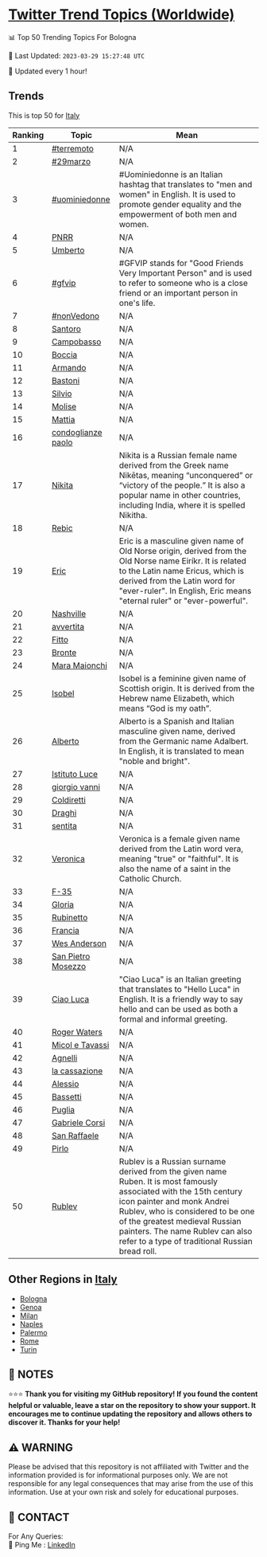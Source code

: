 [Twitter Trend Topics (Worldwide)](https://github.com/ErcinDedeoglu/Twitter-Trend-Topics)
==========


📊 Top 50 Trending Topics For Bologna

📆 Last Updated: `2023-03-29 15:27:48 UTC`

🔧 Updated every 1 hour!


## Trends

This is top 50 for [Italy](</Italy>)

| Ranking | Topic | Mean |
| ------- | ------------ | ------------ |
| 1 | [#terremoto](http://twitter.com/search?q=%23terremoto) | N/A |
| 2 | [#29marzo](http://twitter.com/search?q=%2329marzo) | N/A |
| 3 | [#uominiedonne](http://twitter.com/search?q=%23uominiedonne) | #Uominiedonne is an Italian hashtag that translates to "men and women" in English. It is used to promote gender equality and the empowerment of both men and women. |
| 4 | [PNRR](http://twitter.com/search?q=PNRR) | N/A |
| 5 | [Umberto](http://twitter.com/search?q=Umberto) | N/A |
| 6 | [#gfvip](http://twitter.com/search?q=%23gfvip) | #GFVIP stands for "Good Friends Very Important Person" and is used to refer to someone who is a close friend or an important person in one's life. |
| 7 | [#nonVedono](http://twitter.com/search?q=%23nonVedono) | N/A |
| 8 | [Santoro](http://twitter.com/search?q=Santoro) | N/A |
| 9 | [Campobasso](http://twitter.com/search?q=Campobasso) | N/A |
| 10 | [Boccia](http://twitter.com/search?q=Boccia) | N/A |
| 11 | [Armando](http://twitter.com/search?q=Armando) | N/A |
| 12 | [Bastoni](http://twitter.com/search?q=Bastoni) | N/A |
| 13 | [Silvio](http://twitter.com/search?q=Silvio) | N/A |
| 14 | [Molise](http://twitter.com/search?q=Molise) | N/A |
| 15 | [Mattia](http://twitter.com/search?q=Mattia) | N/A |
| 16 | [condoglianze paolo](http://twitter.com/search?q=condoglianze+paolo) | N/A |
| 17 | [Nikita](http://twitter.com/search?q=Nikita) | Nikita is a Russian female name derived from the Greek name Nikētas, meaning “unconquered” or “victory of the people.” It is also a popular name in other countries, including India, where it is spelled Nikitha. |
| 18 | [Rebic](http://twitter.com/search?q=Rebic) | N/A |
| 19 | [Eric](http://twitter.com/search?q=Eric) | Eric is a masculine given name of Old Norse origin, derived from the Old Norse name Eiríkr. It is related to the Latin name Ericus, which is derived from the Latin word for "ever-ruler". In English, Eric means "eternal ruler" or "ever-powerful". |
| 20 | [Nashville](http://twitter.com/search?q=Nashville) | N/A |
| 21 | [avvertita](http://twitter.com/search?q=avvertita) | N/A |
| 22 | [Fitto](http://twitter.com/search?q=Fitto) | N/A |
| 23 | [Bronte](http://twitter.com/search?q=Bronte) | N/A |
| 24 | [Mara Maionchi](http://twitter.com/search?q=Mara+Maionchi) | N/A |
| 25 | [Isobel](http://twitter.com/search?q=Isobel) | Isobel is a feminine given name of Scottish origin. It is derived from the Hebrew name Elizabeth, which means “God is my oath”. |
| 26 | [Alberto](http://twitter.com/search?q=Alberto) | Alberto is a Spanish and Italian masculine given name, derived from the Germanic name Adalbert. In English, it is translated to mean "noble and bright". |
| 27 | [Istituto Luce](http://twitter.com/search?q=Istituto+Luce) | N/A |
| 28 | [giorgio vanni](http://twitter.com/search?q=giorgio+vanni) | N/A |
| 29 | [Coldiretti](http://twitter.com/search?q=Coldiretti) | N/A |
| 30 | [Draghi](http://twitter.com/search?q=Draghi) | N/A |
| 31 | [sentita](http://twitter.com/search?q=sentita) | N/A |
| 32 | [Veronica](http://twitter.com/search?q=Veronica) | Veronica is a female given name derived from the Latin word vera, meaning "true" or "faithful". It is also the name of a saint in the Catholic Church. |
| 33 | [F-35](http://twitter.com/search?q=F-35) | N/A |
| 34 | [Gloria](http://twitter.com/search?q=Gloria) | N/A |
| 35 | [Rubinetto](http://twitter.com/search?q=Rubinetto) | N/A |
| 36 | [Francia](http://twitter.com/search?q=Francia) | N/A |
| 37 | [Wes Anderson](http://twitter.com/search?q=Wes+Anderson) | N/A |
| 38 | [San Pietro Mosezzo](http://twitter.com/search?q=San+Pietro+Mosezzo) | N/A |
| 39 | [Ciao Luca](http://twitter.com/search?q=Ciao+Luca) | "Ciao Luca" is an Italian greeting that translates to "Hello Luca" in English. It is a friendly way to say hello and can be used as both a formal and informal greeting. |
| 40 | [Roger Waters](http://twitter.com/search?q=Roger+Waters) | N/A |
| 41 | [Micol e Tavassi](http://twitter.com/search?q=Micol+e+Tavassi) | N/A |
| 42 | [Agnelli](http://twitter.com/search?q=Agnelli) | N/A |
| 43 | [la cassazione](http://twitter.com/search?q=la+cassazione) | N/A |
| 44 | [Alessio](http://twitter.com/search?q=Alessio) | N/A |
| 45 | [Bassetti](http://twitter.com/search?q=Bassetti) | N/A |
| 46 | [Puglia](http://twitter.com/search?q=Puglia) | N/A |
| 47 | [Gabriele Corsi](http://twitter.com/search?q=Gabriele+Corsi) | N/A |
| 48 | [San Raffaele](http://twitter.com/search?q=San+Raffaele) | N/A |
| 49 | [Pirlo](http://twitter.com/search?q=Pirlo) | N/A |
| 50 | [Rublev](http://twitter.com/search?q=Rublev) | Rublev is a Russian surname derived from the given name Ruben. It is most famously associated with the 15th century icon painter and monk Andrei Rublev, who is considered to be one of the greatest medieval Russian painters. The name Rublev can also refer to a type of traditional Russian bread roll. |



## Other Regions in [Italy](</Italy>)

* [Bologna](</Italy/Bologna.md>)
* [Genoa](</Italy/Genoa.md>)
* [Milan](</Italy/Milan.md>)
* [Naples](</Italy/Naples.md>)
* [Palermo](</Italy/Palermo.md>)
* [Rome](</Italy/Rome.md>)
* [Turin](</Italy/Turin.md>)



## 📝 NOTES

⭐⭐⭐ **Thank you for visiting my GitHub repository! If you found the content helpful or valuable, leave a star on the repository to show your support. It encourages me to continue updating the repository and allows others to discover it. Thanks for your help!**


## ⚠️ WARNING

Please be advised that this repository is not affiliated with Twitter and the information provided is for informational purposes only. We are not responsible for any legal consequences that may arise from the use of this information. Use at your own risk and solely for educational purposes.


## 📨 CONTACT

 For Any Queries:  
            🏓 Ping Me : [LinkedIn](https://www.linkedin.com/in/ercindedeoglu/)
